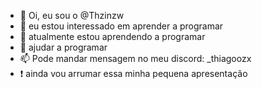 - 👋 Oi, eu sou o @Thzinzw
- 👀 eu estou interessado em aprender a programar
- 🌱 atualmente estou aprendendo a programar 
- 💞️ ajudar a programar 
- 📫 Pode mandar mensagem no meu discord: _thiagoozx
- ❗ ainda vou arrumar essa minha pequena apresentação
 
<!---
Thzinzw/Thzinzw is a ✨ special ✨ repository because its `README.md` (this file) appears on your GitHub profile.
You can click the Preview link to take a look at your changes.
--->
